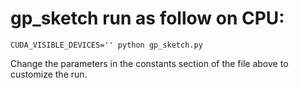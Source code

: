 # gp_sketch run as follow on CPU: 
`CUDA_VISIBLE_DEVICES='' python gp_sketch.py`

Change the parameters in the constants section of the file above to customize
 the run. 
 